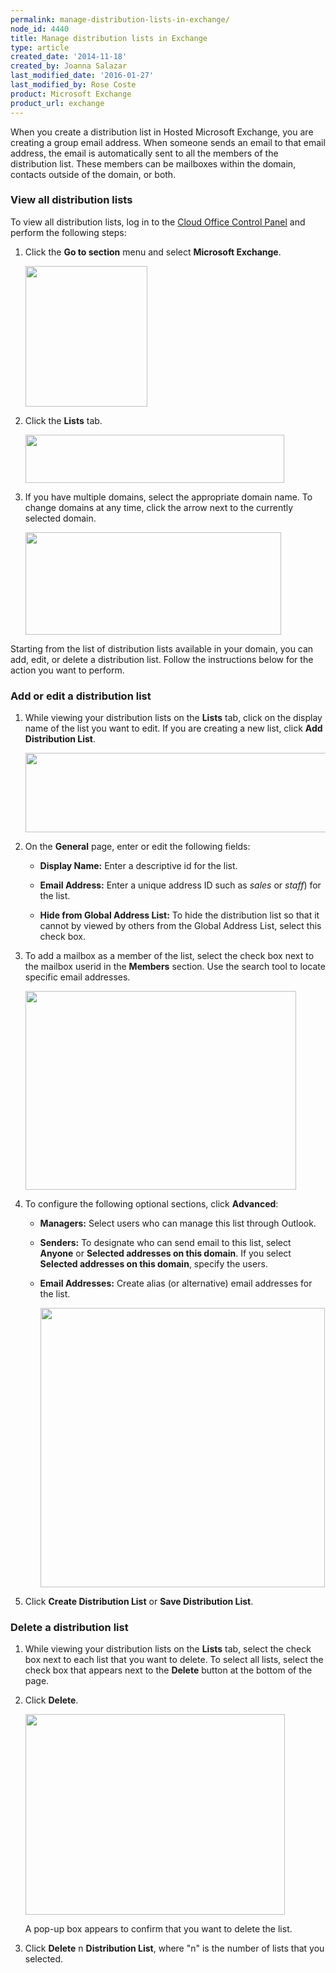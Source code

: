 ```yaml
---
permalink: manage-distribution-lists-in-exchange/
node_id: 4440
title: Manage distribution lists in Exchange
type: article
created_date: '2014-11-18'
created_by: Joanna Salazar
last_modified_date: '2016-01-27'
last_modified_by: Rose Coste
product: Microsoft Exchange
product_url: exchange
---
```


When you create a distribution list in Hosted Microsoft Exchange,
you are creating a group email address.
When someone sends an email to that email address,
the email is automatically sent to all the members of the distribution list.
These members can be mailboxes within the domain,
contacts outside of the domain, or both.

### View all distribution lists

To view all distribution lists, log in to the [Cloud Office Control Panel](https://cp.rackspace.com/) and perform the following steps:

1. Click the **Go to section** menu and select **Microsoft Exchange**.

   <img alt="" height="225" src="https://8026b2e3760e2433679c-fffceaebb8c6ee053c935e8915a3fbe7.ssl.cf2.rackcdn.com/field/image/dl1.png" width="195"  />

2. Click the **Lists** tab.

	 <img alt="" height="77" src="https://8026b2e3760e2433679c-fffceaebb8c6ee053c935e8915a3fbe7.ssl.cf2.rackcdn.com/field/image/DL6.png" width="414"  />

3. If you have multiple domains, select the appropriate domain name.
   To change domains at any time, click the arrow next to the currently selected domain.

   <img alt="" height="164" src="https://8026b2e3760e2433679c-fffceaebb8c6ee053c935e8915a3fbe7.ssl.cf2.rackcdn.com/field/image/DL7.png" width="409"  />

Starting from the list of distribution lists available in your domain,
you can add, edit, or delete a distribution list.
Follow the instructions below for the action you want to perform.

### Add or edit a distribution list

1. While viewing your distribution lists on the **Lists** tab,
   click on the display name of the list you want to edit.
	 If you are creating a new list, click **Add Distribution List**.

	 <img alt="" height="127" src="https://8026b2e3760e2433679c-fffceaebb8c6ee053c935e8915a3fbe7.ssl.cf2.rackcdn.com/field/image/DL11.png" width="552"  />

2. On the **General** page, enter or edit the following fields:

    - **Display Name:** Enter a descriptive id for the list.

    - **Email Address:** Enter a unique address ID such as *sales* or *staff*) for the list.

    - **Hide from Global Address List:** To hide the distribution list
		  so that it cannot by viewed by others from the Global Address List,
			select this check box.

3. To add a mailbox as a member of the list, select the check box next to
   the mailbox userid in the **Members** section.
	 Use the search tool to locate specific email addresses.

	 <img alt="" height="318" src="https://8026b2e3760e2433679c-fffceaebb8c6ee053c935e8915a3fbe7.ssl.cf2.rackcdn.com/field/image/DL8.png" width="433"  />

4. To configure the following optional sections, click **Advanced**:

   - **Managers:** Select users who can manage this list through Outlook.

   - **Senders:** To designate who can send email to this list,
		 select **Anyone** or **Selected addresses on this domain**.
		 If you select **Selected addresses on this domain**, specify the users.

   - **Email Addresses:** Create alias (or alternative) email addresses for the list.

	 <img alt="" height="447" src="https://8026b2e3760e2433679c-fffceaebb8c6ee053c935e8915a3fbe7.ssl.cf2.rackcdn.com/field/image/DL9_0.png" width="455"  />

5. Click **Create Distribution List** or **Save Distribution List**.

### Delete a distribution list

1. While viewing your distribution lists on the **Lists** tab,
   select the check box next to each list that you want to delete.
	 To select all lists, select the check box that appears next to the
	 **Delete** button at the bottom of the page.

2. Click **Delete**.

   <img alt="" height="321" src="https://8026b2e3760e2433679c-fffceaebb8c6ee053c935e8915a3fbe7.ssl.cf2.rackcdn.com/field/image/DL10.png" width="415"  />

   A pop-up box appears to confirm that you want to delete the list.

3. Click **Delete** n **Distribution List**, where "n" is the number of lists
   that you selected.
